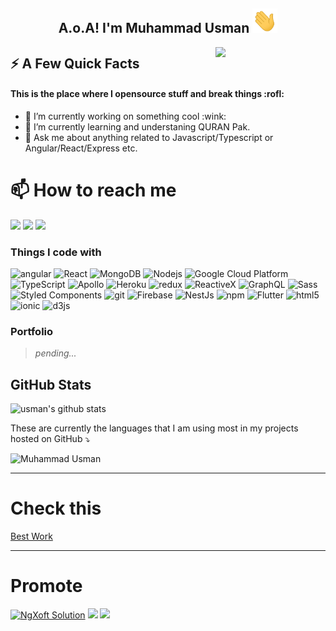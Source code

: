 <h2 align="center"> A.o.A! I'm Muhammad Usman <img src="https://raw.githubusercontent.com/ABSphreak/ABSphreak/master/gifs/Hi.gif" width="40px" /></h1>


<img align="right" src="https://www.mygo.ge/uploads/blog/1584023795.jpg"   width="35%"/>
<h2>⚡️ A Few Quick Facts</h2>
<h4>This is the place where I opensource stuff and break things :rofl:</h4>
<ul>
<li>🔭 I’m currently working on something cool :wink: </li>
<li>🌱 I’m currently learning and understaning QURAN Pak.</li>
<li>💬 Ask me about anything related to Javascript/Typescript or Angular/React/Express etc.</li>
</ul>

# 📫 How to reach me

<p><a href="https://www.linkedin.com/in/muhammad-usman-qurashi"><img src="https://img.shields.io/badge/linkedin-%230077B5.svg?&style=for-the-badge&logo=linkedin&logoColor=white" height=25></a> <a href="https://www.instagram.com/m_usman_qurashi/"><img src="https://img.shields.io/badge/instagram-%23E4405F.svg?&style=for-the-badge&logo=instagram&logoColor=white" height=25></a> <a href="https://stackoverflow.com/users/10800626/muhammad-usman"><img src="https://img.shields.io/badge/stackoverflow-%2312100E.svg?&style=for-the-badge&logo=stackoverflow&logoColor=white" height=25></a> </p>
<!--
<p><a href="https://www.ngxoft.com">➡️ Check out my website</a></p>
-->

<h3>Things I code with</h3>
<p>
  <img alt="angular" src="https://img.shields.io/badge/-Angular-DD0031?style=flat-square&logo=angular&logoColor=white" />
  <img alt="React" src="https://img.shields.io/badge/-React-45b8d8?style=flat-square&logo=react&logoColor=white" />
  <img alt="MongoDB" src="https://img.shields.io/badge/-MongoDB-13aa52?style=flat-square&logo=mongodb&logoColor=white" />
  <img alt="Nodejs" src="https://img.shields.io/badge/-Nodejs-43853d?style=flat-square&logo=Node.js&logoColor=white" />
  <img alt="Google Cloud Platform" src="https://img.shields.io/badge/-Google_Cloud_Platform-1a73e8?style=flat-square&logo=google-cloud&logoColor=white" />
  <img alt="TypeScript" src="https://img.shields.io/badge/-TypeScript-007ACC?style=flat-square&logo=typescript&logoColor=white" />
  <img alt="Apollo" src="https://img.shields.io/badge/-Apollo%20GraphQL-311C87?style=flat-square&logo=apollo-graphql&logoColor=white" />
  <img alt="Heroku" src="https://img.shields.io/badge/-Heroku-430098?style=flat-square&logo=heroku&logoColor=white" />
  <img alt="redux" src="https://img.shields.io/badge/-Redux-764ABC?style=flat-square&logo=redux&logoColor=white" />
  <img alt="ReactiveX" src="https://img.shields.io/badge/-RxJs-B7178C?style=flat-square&logo=reactivex&logoColor=white" />
  <img alt="GraphQL" src="https://img.shields.io/badge/-GraphQL-E10098?style=flat-square&logo=graphql&logoColor=white" />
  <img alt="Sass" src="https://img.shields.io/badge/-Sass-CC6699?style=flat-square&logo=sass&logoColor=white" />
  <img alt="Styled Components" src="https://img.shields.io/badge/-Styled_Components-db7092?style=flat-square&logo=styled-components&logoColor=white" />
  <img alt="git" src="https://img.shields.io/badge/-Git-F05032?style=flat-square&logo=git&logoColor=white" />
  <img alt="Firebase" src="https://img.shields.io/badge/firebase-__-red" />
  <img alt="NestJs" src="https://img.shields.io/badge/-NestJs-ea2845?style=flat-square&logo=nestjs&logoColor=white" />
  <img alt="npm" src="https://img.shields.io/badge/-NPM-CB3837?style=flat-square&logo=npm&logoColor=white" />
  <img alt="Flutter" src="https://img.shields.io/badge/flutter-ea2845?style=flat-square&logo=flutter&logoColor=white" />
  <img alt="html5" src="https://img.shields.io/badge/-HTML5-E34F26?style=flat-square&logo=html5&logoColor=white" />
  <img alt="ionic" src="https://img.shields.io/badge/-ionic-ea2845?style=flat-square&logo=ionic&logoColor=white" />
  <img alt="d3js" src="https://img.shields.io/badge/-D3.js-F9A03C?style=flat-square&logo=d3.js&logoColor=white" />
 
</p>

### Portfolio

> *pending...*

<h2>GitHub Stats</h2>

![usman's github stats](https://github-readme-stats.vercel.app/api?username=usmanmanii&show_icons=true&theme=dracula&hide=stars,issues)

<p> These are currently the languages that I am using most in my projects hosted on GitHub ⤵ </p>

<!--
 ![Muhammad Usman](https://github-readme-stats.vercel.app/api/top-langs/?username=usmanmanii)
-->

![Muhammad Usman](https://github-readme-stats-chi-ten.vercel.app/api/top-langs/?username=usmanmanii&layout=compact)



<hr/>

# Check this
<a href="https://sign-pdf.vercel.app">Best Work</a>

<hr/>

# Promote
<p><a href="https://ngxoft.com/"><img width="80" src="https://i.ibb.co/C2YHVzG/ngxoft-btn.png" alt="NgXoft Solution"></a> <a href="https://www.linkedin.com/company/ngxoft-solutions"><img src="https://img.shields.io/badge/linkedin-ngxoft-%230077B5.svg?&style=for-the-badge&logo=linkedin&logoColor=white&color=c403f5" height=25></a> <a href="https://www.facebook.com/ngxoft/"><img src="https://img.shields.io/badge/Facebook-ngxoft-%230077B5.svg?&style=for-the-badge&logo=facebook&logoColor=white" height=25></a></p>
